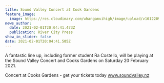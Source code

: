 ```yaml
---
title: Sound Valley Concert at Cook Gardens
feature_image:
  image: https://res.cloudinary.com/whanganuihigh/image/upload/v1612209919/News/Sound_Valley_poster_20_Feb_2021.jpg
news_author:
  date: 2021-02-01T20:04:41.473Z
  publication: River City Press
show_in_slider: false
date: 2021-02-01T20:04:41.505Z
---
```

A fantastic line up, including former student Ra Costello, will be playing at the Sound Valley Concert and Cooks Gardens on Saturday 20 February 2021.

Concert at Cooks Gardens - get your tickets today
www.soundvalley.nz
